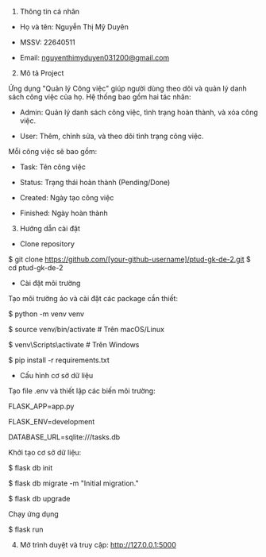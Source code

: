 1. Thông tin cá nhân

 - Họ và tên: Nguyễn Thị Mỹ Duyên

 - MSSV: 22640511

 - Email: nguyenthimyduyen031200@gmail.com


2. Mô tả Project

Ứng dụng "Quản lý Công việc" giúp người dùng theo dõi và quản lý danh sách công việc của họ. Hệ thống bao gồm hai tác nhân:

 - Admin: Quản lý danh sách công việc, tình trạng hoàn thành, và xóa công việc.

 - User: Thêm, chỉnh sửa, và theo dõi tình trạng công việc.

Mỗi công việc sẽ bao gồm:

 - Task: Tên công việc

 - Status: Trạng thái hoàn thành (Pending/Done)

 - Created: Ngày tạo công việc

 - Finished: Ngày hoàn thành

3. Hướng dẫn cài đặt

 - Clone repository

$ git clone https://github.com/[your-github-username]/ptud-gk-de-2.git
$ cd ptud-gk-de-2

 - Cài đặt môi trường

Tạo môi trường ảo và cài đặt các package cần thiết:

$ python -m venv venv

$ source venv/bin/activate  # Trên macOS/Linux

$ venv\Scripts\activate    # Trên Windows

$ pip install -r requirements.txt

 - Cấu hình cơ sở dữ liệu

Tạo file .env và thiết lập các biến môi trường:

FLASK_APP=app.py

FLASK_ENV=development

DATABASE_URL=sqlite:///tasks.db

Khởi tạo cơ sở dữ liệu:

$ flask db init

$ flask db migrate -m "Initial migration."

$ flask db upgrade

Chạy ứng dụng

$ flask run


4. Mở trình duyệt và truy cập: http://127.0.0.1:5000

